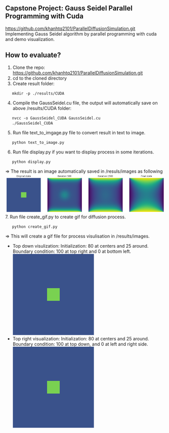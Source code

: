 Capstone Project: Gauss Seidel Parallel Programming with Cuda
------------------------------------------------------------------------------------------------------------------------
https://github.com/khanhtq2101/ParallelDiffusionSimulation.git  
Implementing Gauss Seidel algorithm by parallel programming with cuda and demo visualization.

How to evaluate?  
------------------------------------------------------------------------------------------------------------------------
1. Clone the repo: https://github.com/khanhtq2101/ParallelDiffusionSimulation.git
2. cd to the cloned directory
3. Create result folder:  
```
   mkdir -p ./results/CUDA
```
4. Compile the GaussSeidel.cu file, the output will automatically save on above /results/CUDA folder: 
``` 
   nvcc -o GaussSeidel_CUDA GaussSeidel.cu  
   ./GaussSeidel_CUDA
```
5. Run file text_to_imgage.py file to convert result in text to image.  
```
   python text_to_image.py 
```
6. Run file display.py if you want to display process in some iterations.
```
   python display.py
```
=> The result is an image automatically saved in /resuls/images as following  
![](images/download.png)
7. Run file create_gif.py to create gif for diffusion process.  
```
   python create_gif.py 
```
=> This will create a gif file for process visulisation in /results/images.  
* Top down visulization: Initialization: 80 at centers and 25 around. Boundary condition: 100 at top right and 0 at bottom left.  
![](images/top_down.gif)
* Top right visualization: Initialization: 80 at centers and 25 around.
Boundary condition: 100 at top down, and 0 at left and right side.  
![](images/top_right.gif)



